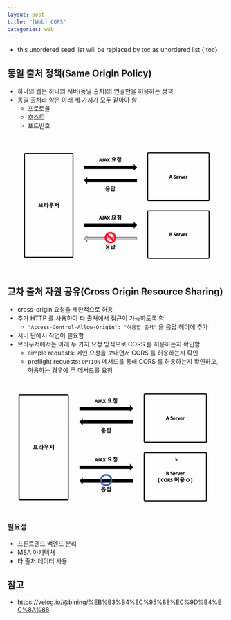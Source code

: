 ```yaml
---
layout: post
title: "[Web] CORS"
categories: web
---
```


* this unordered seed list will be replaced by toc as unordered list
{:toc}

## 동일 출처 정책(Same Origin Policy)

- 하나의 웹은 하나의 서버(동일 출처)의 연결만을 허용하는 정책
- 동일 출처라 함은 아래 세 가지가 모두 같아야 함
  - 프로토콜
  - 호스트
  - 포트번호

![SOP](/assets/img/sop.png)

## 교차 출처 자원 공유(Cross Origin Resource Sharing)

- cross-origin 요청을 제한적으로 허용
- 추가 HTTP 를 사용하여 타 출처에서 접근이 가능하도록 함
  - `"Access-Control-Allow-Origin": "허용할 출처"` 을 응답 헤더에 추가
- 서버 단에서 작업이 필요함
- 브라우저에서는 아래 두 가지 요청 방식으로 CORS 를 허용하는지 확인함
  - simple requests: 메인 요청을 보내면서 CORS 를 허용하는지 확인
  - preflight requests: `OPTION` 메서드를 통해 CORS 를 허용하는지 확인하고, 허용하는 경우에 주 메서드를 요청

![CORS](/assets/img/cors.png)

### 필요성

- 프론트엔드 백엔드 분리
- MSA 아키텍쳐
- 타 출처 데이터 사용

## 참고

- <https://velog.io/@bining/%EB%B3%B4%EC%95%88%EC%9D%B4%EC%8A%88>